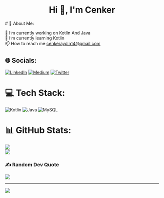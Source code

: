<h1 align="center">Hi 👋, I'm Cenker</h1>
# 💫 About Me:

🔭 I’m currently working on Kotlin And Java<br>🌱 I’m currently learning Kotlin<br>📫 How to reach me cenkeraydin14@gmail.com<br>


## 🌐 Socials:
[![LinkedIn](https://img.shields.io/badge/LinkedIn-%230077B5.svg?logo=linkedin&logoColor=white)](https://linkedin.com/in/cenker-aydin) [![Medium](https://img.shields.io/badge/Medium-12100E?logo=medium&logoColor=white)](https://medium.com/@cenkeraydin14) [![Twitter](https://img.shields.io/badge/Twitter-%231DA1F2.svg?logo=Twitter&logoColor=white)](https://twitter.com/Cenktodiie) 

# 💻 Tech Stack:
![Kotlin](https://img.shields.io/badge/kotlin-%230095D5.svg?style=for-the-badge&logo=kotlin&logoColor=white) ![Java](https://img.shields.io/badge/java-%23ED8B00.svg?style=for-the-badge&logo=java&logoColor=white) ![MySQL](https://img.shields.io/badge/mysql-%2300f.svg?style=for-the-badge&logo=mysql&logoColor=white)
# 📊 GitHub Stats:
![](https://github-readme-streak-stats.herokuapp.com/?user=CenkerAydin&theme=dark&hide_border=false)<br/>
![](https://github-readme-stats.vercel.app/api/top-langs/?username=CenkerAydin&theme=dark&hide_border=false&include_all_commits=false&count_private=false&layout=compact)

### ✍️ Random Dev Quote
![](https://quotes-github-readme.vercel.app/api?type=horizontal&theme=gruvbox)

---
[![](https://visitcount.itsvg.in/api?id=CenkerAydin&icon=0&color=0)](https://visitcount.itsvg.in)

<!-- Proudly created with GPRM ( https://gprm.itsvg.in ) -->
